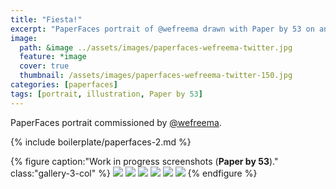 ```yaml
---
title: "Fiesta!"
excerpt: "PaperFaces portrait of @wefreema drawn with Paper by 53 on an iPad."
image: 
  path: &image ../assets/images/paperfaces-wefreema-twitter.jpg 
  feature: *image
  cover: true
  thumbnail: /assets/images/paperfaces-wefreema-twitter-150.jpg
categories: [paperfaces]
tags: [portrait, illustration, Paper by 53]
---
```


PaperFaces portrait commissioned by [@wefreema](https://twitter.com/wefreema).

{% include boilerplate/paperfaces-2.md %}

{% figure caption:"Work in progress screenshots (**Paper by 53**)." class:"gallery-3-col" %}
[![](/assets/images/paperfaces-wefreema-process-1-600.jpg)](/assets/images/paperfaces-wefreema-process-1-lg.jpg)
[![](/assets/images/paperfaces-wefreema-process-2-600.jpg)](/assets/images/paperfaces-wefreema-process-2-lg.jpg)
[![](/assets/images/paperfaces-wefreema-process-3-600.jpg)](/assets/images/paperfaces-wefreema-process-3-lg.jpg)
[![](/assets/images/paperfaces-wefreema-process-4-600.jpg)](/assets/images/paperfaces-wefreema-process-4-lg.jpg)
[![](/assets/images/paperfaces-wefreema-process-5-600.jpg)](/assets/images/paperfaces-wefreema-process-5-lg.jpg)
[![](/assets/images/paperfaces-wefreema-process-6-600.jpg)](/assets/images/paperfaces-wefreema-process-6-lg.jpg)
{% endfigure %}
